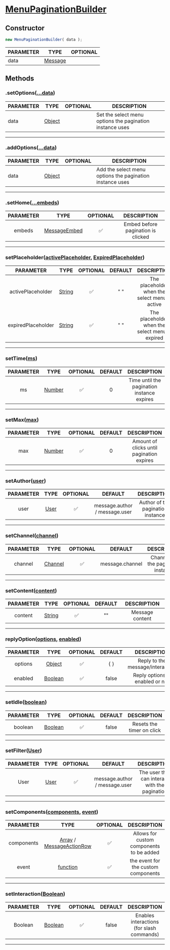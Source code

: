 # <ins>MenuPaginationBuilder</ins>

## Constructor
```js
new MenuPaginationBuilder( data );
```
| PARAMETER   |      TYPE  | OPTIONAL   |
|----------|-------------|------|
| data |  [Message](https://discord.js.org/#/docs/discord.js/stable/class/Message) | |

## Methods

### .setOptions([...data]())
| PARAMETER   |      TYPE  |  OPTIONAL  |DESCRIPTION|
|----------|-------------|------|------|
| data |  [Object]() | | Set the select menu options the pagination instance uses | 

---

### .addOptions([...data]())
| PARAMETER   |      TYPE  |  OPTIONAL  |DESCRIPTION|
|----------|-------------|------|------|
| data |  [Object]() | | Add the select menu options the pagination instance uses | 

---
### .setHome([...embeds]())
| PARAMETER   |      TYPE  |  OPTIONAL  |DESCRIPTION|
|:---------:|:-------------:|:-----:|:-----:|
| embeds |  [MessageEmbed](https://discord.js.org/#/docs/discord.js/stable/class/MessageEmbed) |✅ |Embed before pagination is clicked | 
---

### setPlaceholder([activePlaceholder](), [ExpiredPlaceholder]())
| PARAMETER   |      TYPE  |  OPTIONAL  | DEFAULT |DESCRIPTION|
|:---------:|:-------------:|:---------:|:-------:|:---------:|
|     activePlaceholder      |       [String]()        |   ✅        |      " "   |      The placeholder when the select menu is active     |
|     expiredPlaceholder     |           [String]()    |    ✅       |        " " |      The placeholder when the select menu is expired    |
---

### setTime([ms]())
| PARAMETER   |  TYPE  |  OPTIONAL | DEFAULT |DESCRIPTION|
|:---------:|:-------------:|:-----:|:-----:|:-----:|
| ms | [Number]() | ✅ | 0 | Time until the pagination instance expires |
---

### setMax([max]())
| PARAMETER   |      TYPE  |  OPTIONAL | DEFAULT |DESCRIPTION|
|:---------:|:-------------:|:-----:|:-----:|:-----:|
| max | [Number]() | ✅ | 0 | Amount of clicks until pagination expires |
---

### setAuthor([user]())
| PARAMETER   |      TYPE  |  OPTIONAL  | DEFAULT |DESCRIPTION|
|:---------:|:-------------:|:-----:|:-----:|:-----:|
| user | [User](https://discord.js.org/#/docs/discord.js/stable/class/User) | ✅ | message.author / message.user | Author of the pagination instance |
---

### setChannel([channel]())
| PARAMETER   |      TYPE  |  OPTIONAL  | DEFAULT |DESCRIPTION|
|:---------:|:-------------:|:-----:|:-----:|:-----:|
| channel | [Channel](https://discord.js.org/#/docs/discord.js/stable/class/Channel) | ✅ | message.channel | Channel for the pagination instance |
---

### setContent([content]())
| PARAMETER   |      TYPE  |  OPTIONAL  | DEFAULT |DESCRIPTION|
|:---------:|:-------------:|:-----:|:-----:|:-----:|
| content | [String]() | ✅ | "" | Message content |
---

### replyOption([options](), [enabled]())
| PARAMETER   |      TYPE  |  OPTIONAL  | DEFAULT |DESCRIPTION|
|:---------:|:-------------:|:---------:|:-------:|:---------:|
| options | [Object]() | ✅ | { } | Reply to the message/interaction |
| enabled | [Boolean]() | ✅ | false | Reply options is enabled or not |
---

### setIdle([boolean]())
| PARAMETER   |      TYPE  |  OPTIONAL  | DEFAULT |DESCRIPTION|
|:---------:|:-------------:|:---------:|:-------:|:---------:|
|       boolean    |[Boolean]() |✅| false | Resets the timer on click|
---

### setFilter([User]())
| PARAMETER   |      TYPE  |  OPTIONAL  | DEFAULT |DESCRIPTION|
|:---------:|:-------------:|:---------:|:-------:|:---------:|
|    User|[User](https://discord.js.org/#/docs/discord.js/stable/class/User)   |✅          | message.author / message.user  |The user that can interact with the pagination|
---

### setComponents([components](), [event]())
| PARAMETER   |      TYPE  |  OPTIONAL |DESCRIPTION|
|:---------:|:-------------:|:---------:|:-------:|
|components|[Array]() / [MessageActionRow]()|   ✅  |       Allows for custom components to be added  |
|event|[function]() |   ✅      |       the event for the custom components  | 
---

### setInteraction([Boolean]())
| PARAMETER   |      TYPE  |  OPTIONAL  | DEFAULT |DESCRIPTION|
|:---------:|:-------------:|:---------:|:-------:|:---------:|
|      Boolean     |        [Boolean]()       |     ✅      |      false   |   Enables interactions (for slash commands)        |
---
